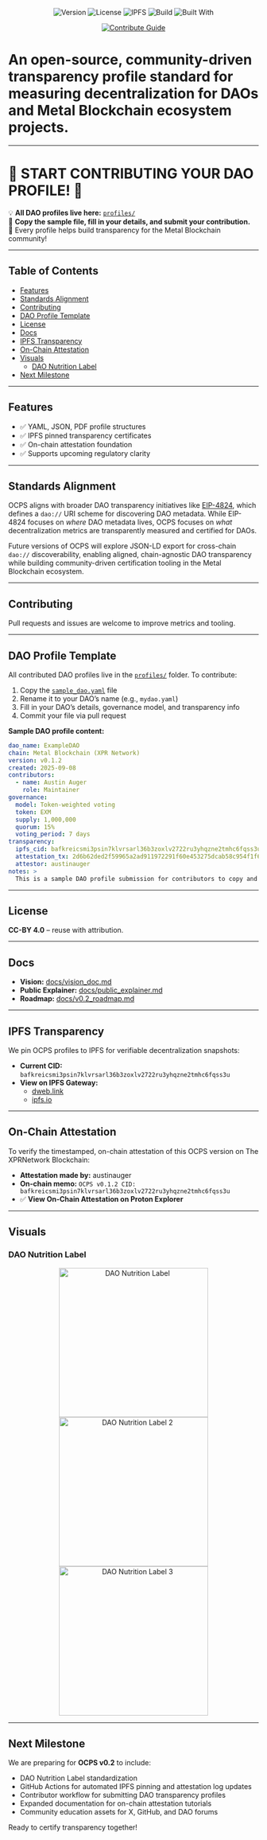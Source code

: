 <p align="center">
  <img src="https://img.shields.io/badge/version-v0.1.2-blue" alt="Version">
  <img src="https://img.shields.io/badge/license-CC--BY%204.0-green" alt="License">
  <img src="https://img.shields.io/badge/IPFS-pinned-blue" alt="IPFS">
  <img src="https://img.shields.io/badge/status-active-brightgreen" alt="Build">
  <img src="https://img.shields.io/badge/built%20with-community%20governance-blue" alt="Built With">
</p>
<p align="center">
  <a href="CONTRIBUTING.md">
    <img src="https://img.shields.io/badge/Contribute-Guide-brightgreen" alt="Contribute Guide">
  </a>
</p>

# An open-source, community-driven transparency profile standard for measuring decentralization for DAOs and Metal Blockchain ecosystem projects.

---

# 🚀 START CONTRIBUTING YOUR DAO PROFILE! 🚀

💡 **All DAO profiles live here:** [`profiles/`](./profiles/)  
📄 **Copy the sample file, fill in your details, and submit your contribution.**  
🙏 Every profile helps build transparency for the Metal Blockchain community!

---

## Table of Contents

- [Features](#features)
- [Standards Alignment](#standards-alignment)
- [Contributing](#contributing)
- [DAO Profile Template](#dao-profile-template)
- [License](#license)
- [Docs](#docs)
- [IPFS Transparency](#ipfs-transparency)
- [On-Chain Attestation](#on-chain-attestation)
- [Visuals](#visuals)
  - [DAO Nutrition Label](#dao-nutrition-label)
- [Next Milestone](#next-milestone)

---

## Features
- ✅ YAML, JSON, PDF profile structures  
- ✅ IPFS pinned transparency certificates  
- ✅ On-chain attestation foundation  
- ✅ Supports upcoming regulatory clarity

---

## Standards Alignment
OCPS aligns with broader DAO transparency initiatives like [EIP-4824](https://eips.ethereum.org/EIPS/eip-4824), which defines a `dao://` URI scheme for discovering DAO metadata. While EIP-4824 focuses on *where* DAO metadata lives, OCPS focuses on *what* decentralization metrics are transparently measured and certified for DAOs.

Future versions of OCPS will explore JSON-LD export for cross-chain `dao://` discoverability, enabling aligned, chain-agnostic DAO transparency while building community-driven certification tooling in the Metal Blockchain ecosystem.

---

## Contributing
Pull requests and issues are welcome to improve metrics and tooling.

---

## DAO Profile Template

All contributed DAO profiles live in the [`profiles/`](./profiles/) folder. To contribute:

1. Copy the [`sample_dao.yaml`](./profiles/sample_dao.yaml) file  
2. Rename it to your DAO’s name (e.g., `mydao.yaml`)  
3. Fill in your DAO’s details, governance model, and transparency info  
4. Commit your file via pull request

**Sample DAO profile content:**

```yaml
dao_name: ExampleDAO
chain: Metal Blockchain (XPR Network)
version: v0.1.2
created: 2025-09-08
contributors:
  - name: Austin Auger
    role: Maintainer
governance:
  model: Token-weighted voting
  token: EXM
  supply: 1,000,000
  quorum: 15%
  voting_period: 7 days
transparency:
  ipfs_cid: bafkreicsmi3psin7klvrsarl36b3zoxlv2722ru3yhqzne2tmhc6fqss3u
  attestation_tx: 2d6b62ded2f59965a2ad911972291f60e453275dcab58c954f1f657ed1fda349
  attestor: austinauger
notes: >
  This is a sample DAO profile submission for contributors to copy and adapt.
```

---

## License
**CC-BY 4.0** – reuse with attribution.

---

## Docs
- **Vision:** [docs/vision_doc.md](docs/vision_doc.md)  
- **Public Explainer:** [docs/public_explainer.md](docs/public_explainer.md)  
- **Roadmap:** [docs/v0.2_roadmap.md](docs/v0.2_roadmap.md)

---

## IPFS Transparency
We pin OCPS profiles to IPFS for verifiable decentralization snapshots:  
- **Current CID:** `bafkreicsmi3psin7klvrsarl36b3zoxlv2722ru3yhqzne2tmhc6fqss3u`  
- **View on IPFS Gateway:**  
  - [dweb.link](https://dweb.link/ipfs/bafkreicsmi3psin7klvrsarl36b3zoxlv2722ru3yhqzne2tmhc6fqss3u)  
  - [ipfs.io](https://ipfs.io/ipfs/bafkreicsmi3psin7klvrsarl36b3zoxlv2722ru3yhqzne2tmhc6fqss3u)

---

## On-Chain Attestation
To verify the timestamped, on-chain attestation of this OCPS version on The XPRNetwork Blockchain:  
- **Attestation made by:** austinauger  
- **On-chain memo:** `OCPS v0.1.2 CID: bafkreicsmi3psin7klvrsarl36b3zoxlv2722ru3yhqzne2tmhc6fqss3u`  
- ✅ **View On-Chain Attestation on Proton Explorer**

---

## Visuals

### DAO Nutrition Label
<p align="center">
  <img src="visuals/Sample_DAO_Label.png" alt="DAO Nutrition Label" width="300">
  <img src="visuals/DAO_SAMPLE_2.jpeg" alt="DAO Nutrition Label 2" width="300">
  <img src="visuals/DAO_Nutrition_Label.PNG" alt="DAO Nutrition Label 3" width="300">
</p>

---

## Next Milestone
We are preparing for **OCPS v0.2** to include:  
- DAO Nutrition Label standardization  
- GitHub Actions for automated IPFS pinning and attestation log updates  
- Contributor workflow for submitting DAO transparency profiles  
- Expanded documentation for on-chain attestation tutorials  
- Community education assets for X, GitHub, and DAO forums  

Ready to certify transparency together!

